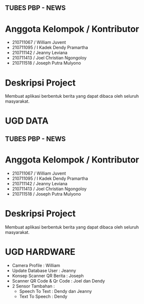 ## TUBES PBP - NEWS

# Anggota Kelompok / Kontributor

- 210711067 / William Juvent
- 210711095 / I Kadek Dendy Pramartha
- 210711142 / Jeanny Leviana
- 210711413 / Joel Christian Ngongoloy
- 210711518 / Joseph Putra Mulyono

# Deskripsi Project

Membuat aplikasi berbentuk berita yang dapat dibaca oleh seluruh masyarakat.

# UGD DATA

## TUBES PBP - NEWS

# Anggota Kelompok / Kontributor

- 210711067 / William Juvent
- 210711095 / I Kadek Dendy Pramartha
- 210711142 / Jeanny Leviana
- 210711413 / Joel Christian Ngongoloy
- 210711518 / Joseph Putra Mulyono

# Deskripsi Project

Membuat aplikasi berbentuk berita yang dapat dibaca oleh seluruh masyarakat.

# UGD HARDWARE

- Camera Profile : William
- Update Database User : Jeanny
- Konsep Scanner QR Berita : Joseph
- Scanner QR Code & Qr Code : Joel dan Dendy
- 2 Sensor Tambahan :
  - Speech To Text : Dendy dan Jeanny
  - Text To Speech : Dendy
